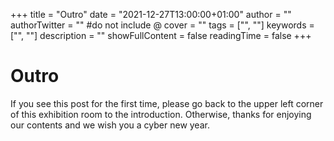 +++
title = "Outro"
date = "2021-12-27T13:00:00+01:00"
author = ""
authorTwitter = "" #do not include @
cover = ""
tags = ["", ""]
keywords = ["", ""]
description = ""
showFullContent = false
readingTime = false
+++

# Outro

If you see this post for the first time, please go back to the upper left corner of this exhibition room to the introduction.
Otherwise, thanks for enjoying our contents and we wish you a cyber new year.
